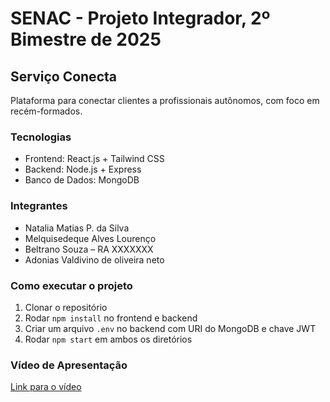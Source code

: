 # SENAC - Projeto Integrador, 2º Bimestre de 2025

## Serviço Conecta

Plataforma para conectar clientes a profissionais autônomos, com foco em recém-formados.

### Tecnologias

- Frontend: React.js + Tailwind CSS
- Backend: Node.js + Express
- Banco de Dados: MongoDB

### Integrantes

- Natalia Matias P. da Silva
- Melquisedeque Alves Lourenço 
- Beltrano Souza – RA XXXXXXX
- Adonias Valdivino de oliveira neto 
### Como executar o projeto

1. Clonar o repositório
2. Rodar `npm install` no frontend e backend
3. Criar um arquivo `.env` no backend com URI do MongoDB e chave JWT
4. Rodar `npm start` em ambos os diretórios

### Vídeo de Apresentação

[Link para o vídeo](URL-DO-VÍDEO)

